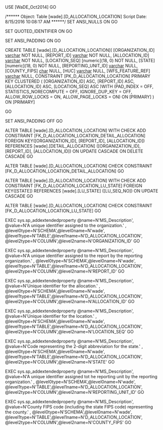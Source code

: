 ﻿USE [WaDE_Oct2014]
GO

/****** Object:  Table [wade].[D_ALLOCATION_LOCATION]    Script Date: 8/15/2016 10:08:17 AM ******/
SET ANSI_NULLS ON
GO

SET QUOTED_IDENTIFIER ON
GO

SET ANSI_PADDING ON
GO

CREATE TABLE [wade].[D_ALLOCATION_LOCATION](
	[ORGANIZATION_ID] [varchar](10) NOT NULL,
	[REPORT_ID] [varchar](35) NOT NULL,
	[ALLOCATION_ID] [varchar](60) NOT NULL,
	[LOCATION_SEQ] [numeric](18, 0) NOT NULL,
	[STATE] [numeric](18, 0) NOT NULL,
	[REPORTING_UNIT_ID] [varchar](35) NULL,
	[COUNTY_FIPS] [char](5) NULL,
	[HUC] [varchar](12) NULL,
	[WFS_FEATURE_REF] [varchar](35) NULL,
 CONSTRAINT [PK_D_ALLOCATION_LOCATION] PRIMARY KEY CLUSTERED 
(
	[ORGANIZATION_ID] ASC,
	[REPORT_ID] ASC,
	[ALLOCATION_ID] ASC,
	[LOCATION_SEQ] ASC
)WITH (PAD_INDEX = OFF, STATISTICS_NORECOMPUTE = OFF, IGNORE_DUP_KEY = OFF, ALLOW_ROW_LOCKS = ON, ALLOW_PAGE_LOCKS = ON) ON [PRIMARY]
) ON [PRIMARY]

GO

SET ANSI_PADDING OFF
GO

ALTER TABLE [wade].[D_ALLOCATION_LOCATION]  WITH CHECK ADD  CONSTRAINT [FK_D_ALLOCATION_LOCATION_DETAIL_ALLOCATION] FOREIGN KEY([ORGANIZATION_ID], [REPORT_ID], [ALLOCATION_ID])
REFERENCES [wade].[DETAIL_ALLOCATION] ([ORGANIZATION_ID], [REPORT_ID], [ALLOCATION_ID])
ON UPDATE CASCADE
ON DELETE CASCADE
GO

ALTER TABLE [wade].[D_ALLOCATION_LOCATION] CHECK CONSTRAINT [FK_D_ALLOCATION_LOCATION_DETAIL_ALLOCATION]
GO

ALTER TABLE [wade].[D_ALLOCATION_LOCATION]  WITH CHECK ADD  CONSTRAINT [FK_D_ALLOCATION_LOCATION_LU_STATE] FOREIGN KEY([STATE])
REFERENCES [wade].[LU_STATE] ([LU_SEQ_NO])
ON UPDATE CASCADE
GO

ALTER TABLE [wade].[D_ALLOCATION_LOCATION] CHECK CONSTRAINT [FK_D_ALLOCATION_LOCATION_LU_STATE]
GO

EXEC sys.sp_addextendedproperty @name=N'MS_Description', @value=N'A unique identifier assigned to the organization.' , @level0type=N'SCHEMA',@level0name=N'wade', @level1type=N'TABLE',@level1name=N'D_ALLOCATION_LOCATION', @level2type=N'COLUMN',@level2name=N'ORGANIZATION_ID'
GO

EXEC sys.sp_addextendedproperty @name=N'MS_Description', @value=N'A unique identifier assigned to the report by the reporting organization.' , @level0type=N'SCHEMA',@level0name=N'wade', @level1type=N'TABLE',@level1name=N'D_ALLOCATION_LOCATION', @level2type=N'COLUMN',@level2name=N'REPORT_ID'
GO

EXEC sys.sp_addextendedproperty @name=N'MS_Description', @value=N'Unique identifier for the allocation.' , @level0type=N'SCHEMA',@level0name=N'wade', @level1type=N'TABLE',@level1name=N'D_ALLOCATION_LOCATION', @level2type=N'COLUMN',@level2name=N'ALLOCATION_ID'
GO

EXEC sys.sp_addextendedproperty @name=N'MS_Description', @value=N'Unique identifier for the location.' , @level0type=N'SCHEMA',@level0name=N'wade', @level1type=N'TABLE',@level1name=N'D_ALLOCATION_LOCATION', @level2type=N'COLUMN',@level2name=N'LOCATION_SEQ'
GO

EXEC sys.sp_addextendedproperty @name=N'MS_Description', @value=N'Code representing the 2-digit abbreviation for the state.' , @level0type=N'SCHEMA',@level0name=N'wade', @level1type=N'TABLE',@level1name=N'D_ALLOCATION_LOCATION', @level2type=N'COLUMN',@level2name=N'STATE'
GO

EXEC sys.sp_addextendedproperty @name=N'MS_Description', @value=N'A unique identifier assigned tot he reporting unit by the reporting organization.' , @level0type=N'SCHEMA',@level0name=N'wade', @level1type=N'TABLE',@level1name=N'D_ALLOCATION_LOCATION', @level2type=N'COLUMN',@level2name=N'REPORTING_UNIT_ID'
GO

EXEC sys.sp_addextendedproperty @name=N'MS_Description', @value=N'County FIPS code (including the state FIPS code) representing the county.' , @level0type=N'SCHEMA',@level0name=N'wade', @level1type=N'TABLE',@level1name=N'D_ALLOCATION_LOCATION', @level2type=N'COLUMN',@level2name=N'COUNTY_FIPS'
GO